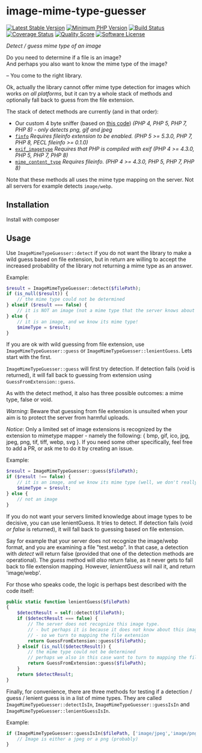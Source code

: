 # image-mime-type-guesser

[![Latest Stable Version](https://img.shields.io/packagist/v/rosell-dk/image-mime-type-guesser.svg?style=flat-square)](https://packagist.org/packages/rosell-dk/image-mime-type-guesser)
[![Minimum PHP Version](https://img.shields.io/badge/php-%3E%3D%205.6-8892BF.svg?style=flat-square)](https://php.net)
[![Build Status](https://img.shields.io/github/workflow/status/rosell-dk/image-mime-type-guesser/PHP?style=flat-square)](https://github.com/rosell-dk/image-mime-type-guesser/actions/workflows/php.yml)
[![Coverage Status](https://img.shields.io/scrutinizer/coverage/g/rosell-dk/image-mime-type-guesser.svg?style=flat-square)](https://scrutinizer-ci.com/g/rosell-dk/image-mime-type-guesser/code-structure/master)
[![Quality Score](https://img.shields.io/scrutinizer/g/rosell-dk/image-mime-type-guesser.svg?style=flat-square)](https://scrutinizer-ci.com/g/rosell-dk/image-mime-type-guesser/)
[![Software License](https://img.shields.io/badge/license-MIT-brightgreen.svg?style=flat-square)](https://github.com/rosell-dk/image-mime-type-guesser/blob/master/LICENSE)


*Detect / guess mime type of an image*

Do you need to determine if a file is an image?<br>
And perhaps you also want to know the mime type of the image?<br>

&ndash; You come to the right library.

Ok, actually the library cannot offer mime type detection for images which works *on all platforms*, but it can try a whole stack of methods and optionally fall back to guess from the file extension.

The stack of detect methods are currently (and in that order):
-  Our custom 4 byte sniffer (based on [this code](http://phil.lavin.me.uk/2011/12/php-accurately-detecting-the-type-of-a-file/)) *(PHP 4, PHP 5, PHP 7, PHP 8) - only detects png, gif and jpeg*
-  [`finfo`](https://www.php.net/manual/en/class.finfo.php) *Requires fileinfo extension to be enabled. (PHP 5 >= 5.3.0, PHP 7, PHP 8, PECL fileinfo >= 0.1.0)*
-  [`exif_imagetype`](https://www.php.net/manual/en/function.exif-imagetype.php) *Requires that PHP is compiled with exif (PHP 4 >= 4.3.0, PHP 5, PHP 7, PHP 8)*
-  [`mime_content_type`](https://www.php.net/manual/en/function.mime-content-type.php) *Requires fileinfo. (PHP 4 >= 4.3.0, PHP 5, PHP 7, PHP 8)*

Note that these methods all uses the mime type mapping on the server. Not all servers for example detects `image/webp`.


## Installation

Install with composer


## Usage

Use `ImageMimeTypeGuesser::detect` if you do not want the library to make a wild guess based on file extension, but in return are willing to accept the increased probability of the library not returning a mime type as an answer.

Example:
```php
$result = ImageMimeTypeGuesser::detect($filePath);
if (is_null($result)) {
    // the mime type could not be determined
} elseif ($result === false) {
    // it is NOT an image (not a mime type that the server knows about anyway)
} else {
    // it is an image, and we know its mime type!
    $mimeType = $result;
}
```

If you are ok with wild guessing from file extension, use `ImageMimeTypeGuesser::guess` or `ImageMimeTypeGuesser::lenientGuess`. Lets start with the first.

`ImageMimeTypeGuesser::guess` will first try detection. If detection fails (void is returned), it will fall back to guessing from extension using `GuessFromExtension::guess`.

As with the detect method, it also has three possible outcomes: a mime type, false or void.

*Warning*: Beware that guessing from file extension is unsuited when your aim is to protect the server from harmful uploads.

*Notice*: Only a limited set of image extensions is recognized by the extension to mimetype mapper - namely the following: { bmp, gif, ico, jpg, jpeg, png, tif, tiff, webp, svg }. If you need some other specifically, feel free to add a PR, or ask me to do it by creating an issue.


Example:
```php
$result = ImageMimeTypeGuesser::guess($filePath);
if ($result !== false) {
    // it is an image, and we know its mime type (well, we don't really know, because we allowed guessing from extension)
    $mimeType = $result;
} else {
    // not an image
}
```

If you do not want your servers limited knowledge about image types to be decisive, you can use lenientGuess. It tries to detect. If detection fails (void *or false* is returned), it will fall back to guessing based on file extension.

Say for example that your server does not recognize the image/webp format, and you are examining a file "test.webp". In that case, a detection with *detect* will return false (provided that one of the detection methods are operational). The *guess* method will *also* return false, as it never gets to fall back to file extension mapping. However, *lenientGuess* will nail it, and return 'image/webp'.

For those who speaks code, the logic is perhaps best described with the code itself:

```php
public static function lenientGuess($filePath)
{
    $detectResult = self::detect($filePath);
    if ($detectResult === false) {
        // The server does not recognize this image type.
        // - but perhaps it is because it does not know about this image type.
        // - so we turn to mapping the file extension
        return GuessFromExtension::guess($filePath);
    } elseif (is_null($detectResult)) {
        // the mime type could not be determined
        // perhaps we also in this case want to turn to mapping the file extension
        return GuessFromExtension::guess($filePath);
    }
    return $detectResult;
}
```


Finally, for convenience, there are three methods for testing if a detection / guess / lenient guess is in a list of mime types. They are called `ImageMimeTypeGuesser::detectIsIn`, `ImageMimeTypeGuesser::guessIsIn` and `ImageMimeTypeGuesser::lenientGuessIsIn`.

Example:

```php
if (ImageMimeTypeGuesser::guessIsIn($filePath, ['image/jpeg','image/png']) {
    // Image is either a jpeg or a png (probably)
}
```
